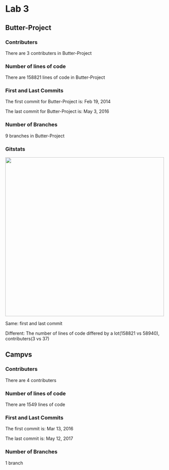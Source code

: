 # Lab 3

## Butter-Project

### Contributers

There are 3 contributers in Butter-Project

### Number of lines of code

There are 158821 lines of code in Butter-Project

### First and Last Commits

The first commit for Butter-Project is: Feb 19, 2014

The last commit for Butter-Project is: May 3, 2016

### Number of Branches

9 branches in Butter-Project

### Gitstats

<img src="https://user-images.githubusercontent.com/85704037/151601391-ecc1cff5-506e-4619-aabd-b953113e345e.jpg" width="500" >

Same: first and last commit

Different: The number of lines of code differed by a lot(158821 vs 58940), contributers(3 vs 37)


## Campvs

### Contributers

There are 4 contributers

### Number of lines of code

There are 1549 lines of code 

### First and Last Commits

The first commit is: Mar 13, 2016

The last commit is: May 12, 2017

### Number of Branches

1 branch 

